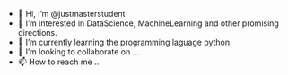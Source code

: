 - 👋 Hi, I’m @justmasterstudent
- 👀 I’m interested in DataScience, MachineLearning and other promising directions. 
- 🌱 I’m currently learning the programming laguage python.
- 💞️ I’m looking to collaborate on ...
- 📫 How to reach me ...

<!---
justmasterstudent/justmasterstudent is a ✨ special ✨ repository because its `README.md` (this file) appears on your GitHub profile.
You can click the Preview link to take a look at your changes.
--->
